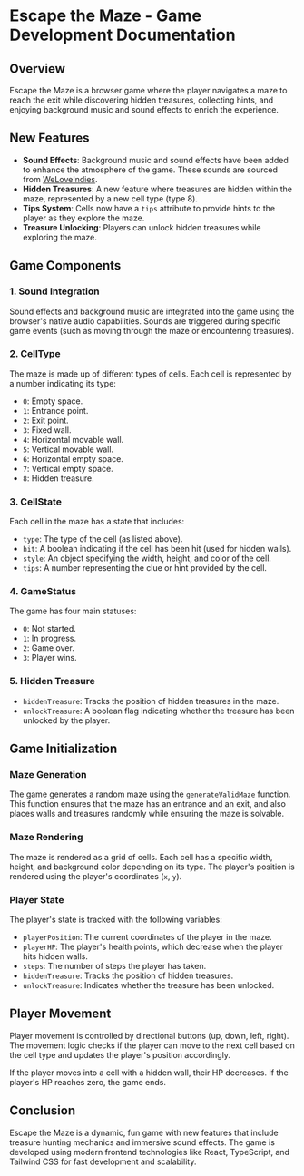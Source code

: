 
# Escape the Maze - Game Development Documentation

## Overview
Escape the Maze is a browser game where the player navigates a maze to reach the exit while discovering hidden treasures, collecting hints, and enjoying background music and sound effects to enrich the experience.

## New Features
- **Sound Effects**: Background music and sound effects have been added to enhance the atmosphere of the game. These sounds are sourced from [WeLoveIndies](https://www.weloveindies.com/).
- **Hidden Treasures**: A new feature where treasures are hidden within the maze, represented by a new cell type (type 8).
- **Tips System**: Cells now have a `tips` attribute to provide hints to the player as they explore the maze.
- **Treasure Unlocking**: Players can unlock hidden treasures while exploring the maze.

## Game Components

### 1. Sound Integration
Sound effects and background music are integrated into the game using the browser's native audio capabilities. Sounds are triggered during specific game events (such as moving through the maze or encountering treasures).

### 2. CellType
The maze is made up of different types of cells. Each cell is represented by a number indicating its type:
- `0`: Empty space.
- `1`: Entrance point.
- `2`: Exit point.
- `3`: Fixed wall.
- `4`: Horizontal movable wall.
- `5`: Vertical movable wall.
- `6`: Horizontal empty space.
- `7`: Vertical empty space.
- `8`: Hidden treasure.

### 3. CellState
Each cell in the maze has a state that includes:
- `type`: The type of the cell (as listed above).
- `hit`: A boolean indicating if the cell has been hit (used for hidden walls).
- `style`: An object specifying the width, height, and color of the cell.
- `tips`: A number representing the clue or hint provided by the cell.

### 4. GameStatus
The game has four main statuses:
- `0`: Not started.
- `1`: In progress.
- `2`: Game over.
- `3`: Player wins.

### 5. Hidden Treasure
- `hiddenTreasure`: Tracks the position of hidden treasures in the maze.
- `unlockTreasure`: A boolean flag indicating whether the treasure has been unlocked by the player.

## Game Initialization

### Maze Generation
The game generates a random maze using the `generateValidMaze` function. This function ensures that the maze has an entrance and an exit, and also places walls and treasures randomly while ensuring the maze is solvable.

### Maze Rendering
The maze is rendered as a grid of cells. Each cell has a specific width, height, and background color depending on its type. The player's position is rendered using the player's coordinates (`x`, `y`).

### Player State
The player's state is tracked with the following variables:
- `playerPosition`: The current coordinates of the player in the maze.
- `playerHP`: The player's health points, which decrease when the player hits hidden walls.
- `steps`: The number of steps the player has taken.
- `hiddenTreasure`: Tracks the position of hidden treasures.
- `unlockTreasure`: Indicates whether the treasure has been unlocked.

## Player Movement
Player movement is controlled by directional buttons (up, down, left, right). The movement logic checks if the player can move to the next cell based on the cell type and updates the player's position accordingly.

If the player moves into a cell with a hidden wall, their HP decreases. If the player's HP reaches zero, the game ends.

## Conclusion
Escape the Maze is a dynamic, fun game with new features that include treasure hunting mechanics and immersive sound effects. The game is developed using modern frontend technologies like React, TypeScript, and Tailwind CSS for fast development and scalability.
